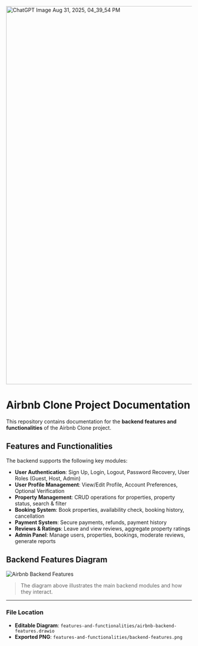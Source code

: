 
<img width="1536" height="1024" alt="ChatGPT Image Aug 31, 2025, 04_39_54 PM" src="https://github.com/user-attachments/assets/c17fb260-8f8b-41d1-a6d3-4f83b39b918a" />


# Airbnb Clone Project Documentation

This repository contains documentation for the **backend features and functionalities** of the Airbnb Clone project.

## Features and Functionalities

The backend supports the following key modules:

- **User Authentication**: Sign Up, Login, Logout, Password Recovery, User Roles (Guest, Host, Admin)
- **User Profile Management**: View/Edit Profile, Account Preferences, Optional Verification
- **Property Management**: CRUD operations for properties, property status, search & filter
- **Booking System**: Book properties, availability check, booking history, cancellation
- **Payment System**: Secure payments, refunds, payment history
- **Reviews & Ratings**: Leave and view reviews, aggregate property ratings
- **Admin Panel**: Manage users, properties, bookings, moderate reviews, generate reports

## Backend Features Diagram

![Airbnb Backend Features](features-and-functionalities/backend-features.png)

> The diagram above illustrates the main backend modules and how they interact.  

---

### File Location

- **Editable Diagram**: `features-and-functionalities/airbnb-backend-features.drawio`
- **Exported PNG**: `features-and-functionalities/backend-features.png`
